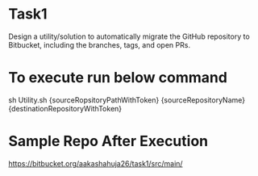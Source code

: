 # Task1
Design a utility/solution to automatically migrate the GitHub repository to Bitbucket, including the branches, tags, and open PRs.

# To execute run below command
sh Utility.sh {sourceRopsitoryPathWithToken} {sourceRepositoryName} {destinationRepositoryWithToken}

# Sample Repo After Execution
https://bitbucket.org/aakashahuja26/task1/src/main/
